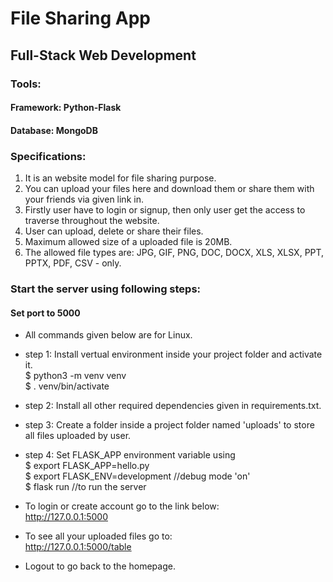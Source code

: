# File Sharing App
## Full-Stack Web Development 
### Tools: 
#### Framework: Python-Flask
#### Database: MongoDB

### Specifications: 
1. It is an website model for file sharing purpose.
2. You can upload your files here and download them or share them with your friends via given link in.
3. Firstly user have to login or signup, then only user get the access to traverse throughout the website. 
4. User can upload, delete or share their files.
5. Maximum allowed size of a uploaded file is 20MB.
6. The allowed file types are: JPG, GIF, PNG, DOC, DOCX, XLS, XLSX, PPT, PPTX, PDF, CSV - only.

### Start the server using following steps:
#### Set port to 5000 
* All commands given below are for Linux.
* step 1: Install vertual environment inside your project folder and activate it. <br>
          $ python3 -m venv venv <br>
          $ . venv/bin/activate

* step 2: Install all other required dependencies given in requirements.txt.  <br>
* step 3: Create a folder inside a project folder named 'uploads' to store all files uploaded by user.
* step 4: Set FLASK_APP environment variable using <br>
          $ export FLASK_APP=hello.py <br>
          $ export FLASK_ENV=development   //debug mode 'on' <br>
          $ flask run    //to run the server 

* To login or create account go to the link below: <br>
 http://127.0.0.1:5000
 
 * To see all your uploaded files go to: <br>
 http://127.0.0.1:5000/table
 
 * Logout to go back to the homepage.

  
  
    
    
